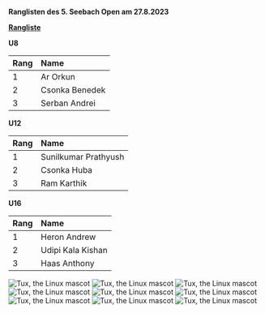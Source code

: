 **Ranglisten des 5. Seebach Open am 27.8.2023** <br/>

**[Rangliste](https://chess-results.com/tnr809253.aspx?lan=0&art=1&rd=7)** <br/>


**U8**

| Rang | Name | 
|:--|:---------------------------|
|1  | Ar Orkun |
|2  | Csonka Benedek|
|3  | Serban Andrei |

**U12**

| Rang | Name | 
|:--|:---------------------------|
|1  | Sunilkumar Prathyush |
|2  | Csonka Huba|
|3  | Ram Karthik |

**U16**

| Rang | Name | 
|:--|:---------------------------|
|1  | Heron Andrew |
|2  | Udipi Kala Kishan|
|3  | Haas Anthony|


![Tux, the Linux mascot](/open23/1.jpg)
![Tux, the Linux mascot](/open23/2.jpg)
![Tux, the Linux mascot](/open23/3.jpg)
![Tux, the Linux mascot](/open23/4.jpg)
![Tux, the Linux mascot](/open23/5.jpg)
![Tux, the Linux mascot](/open23/6.jpg)
![Tux, the Linux mascot](/open23/7.jpg)
![Tux, the Linux mascot](/open23/8.jpg)
![Tux, the Linux mascot](/open23/9.jpg)
